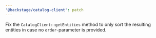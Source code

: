 ```yaml
---
'@backstage/catalog-client': patch
---
```


Fix the `CatalogClient::getEntities` method to only sort the resulting entities in case no `order`-parameter is provided.
